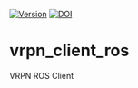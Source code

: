 [![Version](https://img.shields.io/badge/Version-1.0-green.svg)](https://github.com/JohannLange/vrpn_client_ros/tree/1.0)
[![DOI](https://zenodo.org/badge/175490501.svg)](https://zenodo.org/badge/latestdoi/175490501)

# vrpn_client_ros
VRPN ROS Client
